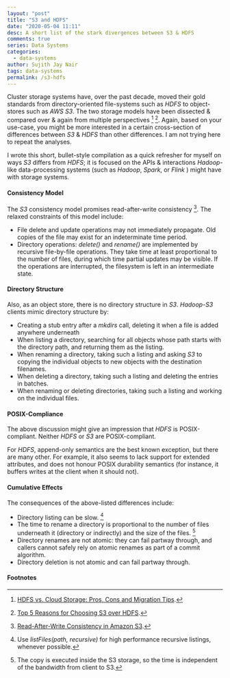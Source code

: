 ```yaml
---
layout: "post"
title: "S3 and HDFS"
date: "2020-05-04 11:11"
desc: A short list of the stark divergences between S3 & HDFS
comments: true
series: Data Systems
categories:
  - data-systems
author: Sujith Jay Nair
tags: data-systems
permalink: /s3-hdfs
---
```

Cluster storage systems have, over the past decade, moved their gold standards from directory-oriented file-systems such as _HDFS_ to object-stores such as _AWS S3_. The two storage models have been dissected & compared over & again from multiple perspectives [^1] [^2]. Again, based on your use-case, you might be more interested in a certain cross-section of differences between _S3_ & _HDFS_ than other differences. I am not trying here to repeat the analyses.

I wrote this short, bullet-style compilation as a quick refresher for myself on ways _S3_ differs from _HDFS_; it is focused on the APIs & interactions _Hadoop_-like data-processing systems (such as _Hadoop_, _Spark_, or _Flink_ ) might have with storage systems.

<!--break-->

#### Consistency Model

The _S3_ consistency model promises read-after-write consistency [^3]. The relaxed constraints of this model include:
  - File delete and update operations may not immediately propagate. Old copies of the file may exist for an indeterminate time period.
  - Directory operations: *delete()* and *rename()* are implemented by recursive file-by-file operations. They take time at least proportional to the number of files, during which time partial updates may be visible. If the operations are interrupted, the filesystem is left in an intermediate state.

#### Directory Structure

Also, as an object store, there is no directory structure in _S3_. _Hadoop-S3_ clients mimic directory structure by:
  - Creating a stub entry after a *mkdirs* call, deleting it when a file is added anywhere underneath
  - When listing a directory, searching for all objects whose path starts with the directory path, and returning them as the listing.
  - When renaming a directory, taking such a listing and asking _S3_ to copying the individual objects to new objects with the destination filenames.
  - When deleting a directory, taking such a listing and deleting the entries in batches.
  - When renaming or deleting directories, taking such a listing and working on the individual files.

#### POSIX-Compliance

The above discussion might give an impression that _HDFS_ is POSIX-compliant. Neither _HDFS_ or _S3_ are POSIX-compliant.

For _HDFS_, append-only semantics are the best known exception, but there are many other.  For example, it also seems to lack support for extended attributes, and does not honour POSIX durability semantics (for instance, it buffers writes at the client when it should not).

#### Cumulative Effects
The consequences of the above-listed differences include:

  - Directory listing can be slow. [^4]
  - The time to rename a directory is proportional to the number of files underneath it (directory or indirectly) and the size of the files. [^5]
  - Directory renames are not atomic: they can fail partway through, and callers cannot safely rely on atomic renames as part of a commit algorithm.
  - Directory deletion is not atomic and can fail partway through.

#### Footnotes
[^1]: [HDFS vs. Cloud Storage: Pros, Cons and Migration Tips](https://cloud.google.com/blog/products/storage-data-transfer/hdfs-vs-cloud-storage-pros-cons-and-migration-tips).
[^2]: [Top 5 Reasons for Choosing S3 over HDFS](https://databricks.com/blog/2017/05/31/top-5-reasons-for-choosing-s3-over-hdfs.html).
[^3]: [Read-After-Write Consistency in Amazon S3](https://shlomoswidler.com/2009/12/read-after-write-consistency-in-amazon.html).
[^4]: Use *listFiles(path, recursive)* for high performance recursive listings, whenever possible.
[^5]: The copy is executed inside the S3 storage, so the time is independent of the bandwidth from client to S3.
